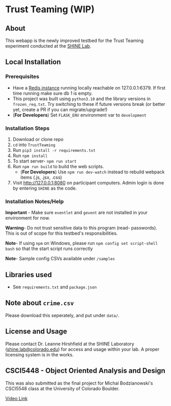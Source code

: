 # Trust Teaming (WIP)
## About 
This webapp is the newly improved testbed for the Trust Teaming experiment conducted at the [SHINE Lab](https://shinelaboratory.com).

## Local Installation

### Prerequisites
- Have a [Redis instance](https://redis.io/topics/quickstart) running locally reachable on 127.0.0.1:6379. If first time running make sure db 1 is empty. 
- This project was built using `python3.10` and the library versions in `frozen_req.txt`. Try switching to these if future versions break (or better yet, create a PR if you can migrate/upgrade!)
- (**For Developers**) Set `FLASK_ENV` environment var to `development`


### Installation Steps
1. Download or clone repo
2. `cd` into `TrustTeaming`
3. Run `pip3 install -r requirements.txt`
4. Run `npm install` 
5. To start server- `npm run start`
6. Run `npm run build` to build the web scripts.
    - (**For Developers**) Use `npm run dev-watch` instead to rebuild webpack items (.js, .jsx, .css)
7. Visit http://127.0.0.1:8080 on participant computers. Admin login is done by entering `SHINE` as the code. 

### Installation Notes/Help

**Important** - Make sure `eventlet` and `gevent` are not installed in your environment for now.

**Warning**- Do not trust sensitive data to this program (read- passwords). This is out of scope for this testbed's responsibilities.

**Note**- If using `npm` on Windows, please run `npm config set script-shell bash` so that the start script runs correctly

**Note**- Sample config CSVs available under `/samples`

## Libraries used
- See `requirements.txt` and `package.json`

## Note about `crime.csv`

Please download this seperately, and put under `data/`.

## License and Usage

Please contact Dr. Leanne Hirshfield at the SHINE Laboratory (shine.lab@colorado.edu) for access and usage within your lab. A proper licensing system is in the works.

## CSCI5448 - Object Oriented Analysis and Design

This was also submitted as the final project for Michal Bodzianowski's CSCI5548 class at the University of Colorado Boulder.

[Video Link](https://youtu.be/FspU1g7ndOk)

